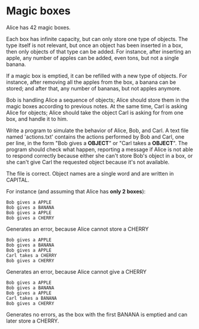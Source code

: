 # Magic boxes

Alice has 42 magic boxes.

Each box has infinite capacity, but can only store one type of objects. The type itself is not relevant, but once an object has been inserted in a box, then only objects of that type can be added. For instance, after inserting an apple, any number of apples can be added, even tons, but not a single banana.

If a magic box is emptied, it can be refilled with a new type of objects. For instance, after removing all the apples from the box, a banana can be stored; and after that, any number of bananas, but not apples anymore.

Bob is handling Alice a sequence of objects; Alice should store them in the magic boxes according to previous notes. At the same time, Carl is asking Alice for objects; Alice should take the object Carl is asking for from one box, and handle it to him.

Write a program to simulate the behavior of Alice, Bob, and Carl. A text file named 'actions.txt' contains the actions performed by Bob and Carl, one per line, in the form "Bob gives a **OBJECT**" or "Carl takes a **OBJECT**". The program should check what happen, reporting a message if Alice is not able to respond correctly because either she can't store Bob's object in a box, or she can't give Carl the requested object because it's not available.

The file is correct. Object names are a single word and are written in CAPITAL.

For instance (and assuming that Alice has **only 2 boxes**):

```
Bob gives a APPLE
Bob gives a BANANA
Bob gives a APPLE
Bob gives a CHERRY
```

Generates an error, because Alice cannot store a CHERRY

```
Bob gives a APPLE
Bob gives a BANANA
Bob gives a APPLE
Carl takes a CHERRY
Bob gives a CHERRY
```

Generates an error, because Alice cannot give a CHERRY

```
Bob gives a APPLE
Bob gives a BANANA
Bob gives a APPLE
Carl takes a BANANA
Bob gives a CHERRY
```

Generates no errors, as the box with the first BANANA is emptied and can later store a CHERRY.

